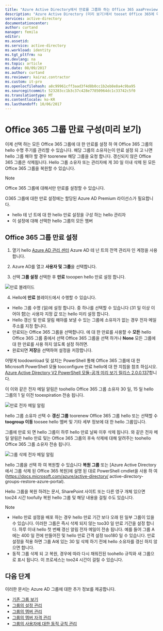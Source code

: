 ```yaml
---
title: "Azure Active Directory에서 만료를 그룹화 하는 Office 365 aaaPreview | Microsoft Docs"
description: "Azure Active Directory (미리 보기)에서 tooset Office 365에 대 한 만료를 그룹화 하는 방법"
services: active-directory
documentationcenter: 
author: curtand
manager: femila
editor: 
ms.assetid: 
ms.service: active-directory
ms.workload: identity
ms.tgt_pltfrm: na
ms.devlang: na
ms.topic: article
ms.date: 08/09/2017
ms.author: curtand
ms.reviewer: kairaz.contractor
ms.custom: it-pro
ms.openlocfilehash: a8c99961cff3aad3f4d8b0cc1b2eb8e8a4c9ba95
ms.sourcegitcommit: 523283cc1b3c37c428e77850964dc1c33742c5f0
ms.translationtype: MT
ms.contentlocale: ko-KR
ms.lasthandoff: 10/06/2017
---
```

# <a name="configure-office-365-groups-expiration-preview"></a>Office 365 그룹 만료 구성(미리 보기)

이제 선택 하는 모든 Office 365 그룹에 대 한 만료를 설정 하 여 Office 365 그룹의 hello 수명 주기를 관리할 수 있습니다. 해당 그룹의 소유자는이 만료 설정 되 고 나면 hello 그룹 해야 할 경우 toorenew 해당 그룹을 요청 합니다. 갱신되지 않은 Office 365 그룹은 삭제됩니다. Hello 그룹 소유자 또는 관리자에 게 30 일 이내 삭제 된 모든 Office 365 그룹을 복원할 수 있습니다.  


> [!NOTE]
> Office 365 그룹에 대해서만 만료를 설정할 수 있습니다.
>
> O365 그룹에 대한 만료 설정에는 할당된 Azure AD Premium 라이선스가 필요합니다.
>   - hello 테 넌 트에 대 한 hello 만료 설정을 구성 하는 hello 관리자
>   - 이 설정에 대해 선택한 hello 그룹의 모든 멤버

## <a name="set-office-365-groups-expiration"></a>Office 365 그룹 만료 설정

1. 열기 hello [Azure AD 관리 센터](https://aad.portal.azure.com) Azure AD 테 넌 트의 전역 관리자 인 계정을 사용 합니다.

2. Azure AD를 열고 **사용자 및 그룹**을 선택합니다.

3. 선택 **그룹 설정** 선택한 후 **만료** tooopen hello 만료 설정 합니다.
  
  ![만료 블레이드](./media/active-directory-groups-lifecycle-azure-portal/expiration-settings.png)

4. Hello에 **만료** 블레이드에서 수행할 수 있습니다.

  * Hello 그룹 수명 (일)에 설정 합니다. 중 하나를 선택할 수 있습니다 (31 일 이상 이어야 함)는 사용자 지정 값 또는 hello 미리 설정 합니다. 
  * Hello 갱신 및 만료 알림 해야를 보낼 수 있는 그룹에 소유자가 없는 경우 전자 메일 주소를 지정 합니다. 
  * 만료되는 Office 365 그룹을 선택합니다. 에 대 한 만료를 사용할 수 **모든** hello Office 365 그룹 중에서 선택 Office 365 그룹을 선택 하거나 **None** 모든 그룹에 대 한 만료를 사용 하지 않도록 설정 하려면.
  * 완료되면 **저장**을 선택하여 설정을 저장합니다.

어떻게 toodownload 및 설치는 PowerShell 통해 Office 365 그룹에 대 한 Microsoft PowerShell 모듈 tooconfigure 만료 hello에 대 한 지침을 참조 하십시오. [Azure Active Directory V2 PowerShell 모듈-공개 미리 보기 릴리스 2.0.0.137](https://www.powershellgallery.com/packages/AzureADPreview/2.0.0.137)합니다.

이 이와 같은 전자 메일 알림은 toohello Office 365 그룹 소유자 30 일, 15 일 hello 그룹의 1 일 이전 tooexpiration 전송 됩니다.

![만료 전자 메일 알림](./media/active-directory-groups-lifecycle-azure-portal/expiration-notification.png)

hello 그룹 소유자 선택 수 **갱신 그룹** toorenew Office 365 그룹 hello 또는 선택할 수 **toogroup 이동** toosee hello 멤버 및 기타 세부 정보에 대 한 hello 그룹입니다.

그룹에 만료 되 면 hello 그룹이 하루 hello 만료 날짜 이후 삭제 됩니다. 와 같은 전자 메일 알림은 hello 만료 및는 Office 365 그룹의 후속 삭제에 대해 알려주는 toohello Office 365 그룹 소유자 전송 됩니다.

![그룹 삭제 전자 메일 알림](./media/active-directory-groups-lifecycle-azure-portal/deletion-notification.png)

hello 그룹을 선택 하 여 복원할 수 있습니다 **복원 그룹** 또는 [Azure Active Directory에서 그룹 삭제 된 Office 365 복원]에 설명 된 대로 PowerShell cmdlet을 사용 하 여 (https://docs.microsoft.com/azure/active-directory/ active-directory-groups-restore-azure-portal).
    
Hello 그룹을 복원 하려는 문서, SharePoint 사이트 또는 다른 영구 개체 있으면 too24 시간 toofully 복원 hello 그룹 및 해당 내용을 걸릴 수도 있습니다.

> [!NOTE]
> * Hello 만료 설정을 배포 하는 경우 hello 만료 기간 보다 오래 된 일부 그룹이 있을 수 있습니다. 이러한 그룹은 즉시 삭제 되지 않는 too30 일 만료 기간을 설정 합니다. 하루 이내 hello 첫 번째 갱신 알림 전자 메일이 전송 됩니다. 예를 들어 그룹 A에는 400 일 전에 만들어진 및 hello 만료 간격 설정 too180 일 수 있습니다. 만료 설정을 적용 하면 그룹 A에 있는 30 일 삭제 하기 전에 hello 소유자를 갱신 하지 않으면 합니다.
> * 동적 그룹 삭제 되 고 복원, 경우에 따라 다시 채워진된 toohello 규칙와 새 그룹으로 표시 됩니다. 이 프로세스는 too24 시간이 걸릴 수 있습니다.

## <a name="next-steps"></a>다음 단계
이러한 문서는 Azure AD 그룹에 대한 추가 정보를 제공합니다.

* [기존 그룹 보기](active-directory-groups-view-azure-portal.md)
* [그룹의 설정 관리](active-directory-groups-settings-azure-portal.md)
* [그룹의 멤버 관리](active-directory-groups-members-azure-portal.md)
* [그룹의 멤버 자격 관리](active-directory-groups-membership-azure-portal.md)
* [그룹의 사용자에 대한 동적 규칙 관리](active-directory-groups-dynamic-membership-azure-portal.md)
